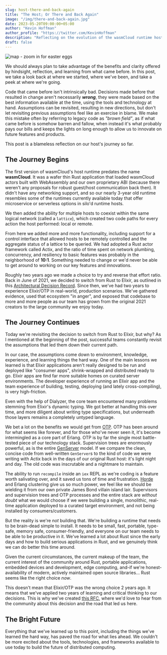 ```yaml
---
slug: host-there-and-back-again
title: "The Host; Or There and Back Again"
image: "/img/there-and-back-again.jpg"
date: 2023-05-20T09:00:00+05:00
author: "Kevin Hoffman"
author_profile: "https://twitter.com/KevinHoffman"
description: "Reflecting on the evolution of the wasmCloud runtime host"
draft: false
---
```


![map - zoom in for easter eggs](/img/there-and-back-again.jpg)

We should always plan to take advantage of the benefits and clarity offered by hindsight, reflection, and learning from what came before. In this post, we take a look back at where we started, where we've been, and take a peek at where we're going.

<!-- truncate -->

Code that came before isn't intrinsically bad. Decisions made before that resulted in change aren't necessarily **_wrong_**, they were made based on the best information available at the time, using the tools and technology at hand. Assumptions can be revisited, resulting in new directions, but don't let revisiting previous assumptions feel like an exercise in blame. We make this mistake often by referring to legacy code as _"brown field"_, as if what came before is somehow barren and fallow, when instead it's what probably pays our bills and keeps the lights on long enough to allow us to innovate on future features and products.

This post is a blameless reflection on our host's journey so far.

## The Journey Begins
The first version of wasmCloud's host runtime predates the name **wasmCloud**. It was a wafer thin Rust application that loaded wasmCloud actors built with WebAssembly and our own proprietary ABI (because there weren't any proposals for robust guest/host communication back then). It didn't have any networking support, and so our nearly 3-year old runtime resembles some of the runtimes currently available today that offer microservice or serverless options in silo'd runtime hosts.

We then added the ability for multiple hosts to coexist within the same logical network (called a `lattice`), which created two code paths for every action the host performed: local or remote.

From here we added more and more functionality, including support for a control interface that allowed hosts to be remotely controlled and the aggregate status of a lattice to be queried. We had adopted a Rust actor framework called Actix, and the ratio of time spent on network plumbing, concurrency, and resiliency to basic features was probably in the neighborhood of **10:1**. Something needed to change or we'd never be able to get around to working on our key features and innovations.

Roughly two years ago we made a choice to try and reverse that effort ratio. Back in June of 2021, we decided to switch from Rust to Elixir, as outlined in this [Architectural Decision Record](https://wasmcloud.github.io/adr/0010-otp.html). Since then, we've had two years to experience Elixir/OTP in real-world, production scenarios. We've gathered evidence, used that ecosystem "in anger", and exposed that codebase to more and more people as our team has grown from the original 2021 creators to the large community we enjoy today.

## The Journey Continues
Today we're revisiting the decision to switch from Rust to Elixir, but why? As I mentioned at the beginning of the post, successful teams constantly revisit the assumptions that led them down their current path.

In our case, the assumptions come down to environment, knowledge, experience, and learning things the hard way. One of the main lessons we learned is that Elixir applications aren't really designed to be run and deployed like "consumer apps", shrink-wrapped and distributed ready to go. Elixir apps are find far more suitable homes on curated server environments. The developer experience of running an Elixir app and the team experience of building, testing, deploying (and lately cross-compiling), is very high-friction.

Even with the help of Dialyzer, the core team encountered many problems stemming from Elixir's dynamic typing. We got better at handling this over time, and more diligent about writing type specifications, but underneath those layers remains a completely untyped language.

We bet a lot on the benefits we would get from [OTP](https://www.erlang.org). OTP has been around for what seems like forever, and for those who've never seen it, it's become intermingled as a core part of Erlang. OTP is by far the single most battle-tested piece of our technology stack. Supervision trees are enormously powerful, as is the entire [GenServer](https://hexdocs.pm/elixir/1.14/GenServer.html) model. If we compare the clean, concise code from well-written `GenServer`s to the kind of code we were writing with Actix back in the days of our original Rust host: it's light night and day. The old code was inscrutable and a nightmare to maintain.

The ability to run `recompile` inside an `iex` REPL as we're coding is a feature worth salivating over, and it saved us tons of time and frustration. [Horde](https://hexdocs.pm/horde/getting_started.html) and Erlang clustering give us so much power, we feel like we should be wielding it from our own private James Bond villain island lair. Supervisors and supervision trees and OTP processes and the entire stack are _without doubt_ what we would choose if we were building a single, monolithic, real-time application deployed to a curated target environment, and not being installed by consumers/customers.

But the reality is we're _not_ building that. We're building a runtime that needs to be brain-dead simple to install. It needs to be small, fast, portable, type-safe, memory safe, consumer-friendly, and everyone on our team needs to be able to be productive in it. We've learned a lot about Rust since the early days and how to build serious applications in Rust, and we genuinely think we can do better this time around.

Given the current circumstances, the current makeup of the team, the current interest of the community around Rust, portable applications, embedded devices and development, edge computing, and-if we're honest-availability of modern, actively maintained open source libraries... Rust seems like the right choice _now_.

This doesn't mean that Elixir/OTP was the wrong choice 2 years ago. It means that we've applied two years of learning and critical thinking to our decisions. This is why we've created [this RFC](https://github.com/wasmCloud/wasmCloud/issues/324), where we'd love to hear from the community about this decision and the road that led us here.

## The Bright Future
Everything that we've learned up to this point, including the things we've learned the hard way, has paved the road for what lies ahead. We couldn't be more excited about the tools, technologies, and frameworks available to use today to build the future of distributed computing.